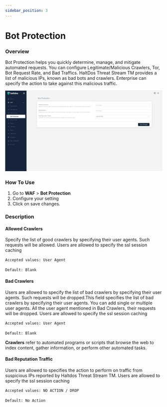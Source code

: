```yaml
---
sidebar_position: 3
---
```

# Bot Protection

### Overview
Bot Protection helps you quickly determine, manage, and mitigate automated requests. You can configure Legitimate/Malicious Crawlers, Tor, Bot Request Rate, and Bad Traffics. HaltDos Threat Stream TM provides a list of malicious IPs, known as bad bots and crawlers. Enterprise can specify the action to take against this malicious traffic.

![Bot Protection](/img/ce-waf/docs/bot_protection.png)

### How To Use

1. Go to **WAF** > **Bot Protection**
2. Configure your setting
3. Click on save changes.

### Description

#### Allowed Crawlers
Specify the list of good crawlers by specifying their user agents. Such requests will be allowed.
Users are allowed to specify the ssl session caching

    Accepted values: User Agent 

    Default: Blank  

#### Bad Crawlers
Users are allowed to specify the list of bad crawlers by specifying their user agents. Such requests will be dropped.This field specifies the list of bad crawlers by specifying their user agents. You can add single or multiple user agents. All the user agent mentioned in Bad Crawlers, their requests will be dropped.
Users are allowed to specify the ssl session caching

    Accepted values: User Agent 

    Default: Blank  

 **Crawlers** refer to automated programs or scripts that browse the web to index content, gather information, or perform other automated tasks. 

#### Bad Reputation Traffic
Users are allowed to specifies the action to perform on traffic from suspicious IPs reported by Haltdos Threat Stream TM.
Users are allowed to specify the ssl session caching

    Accepted values: NO ACTION / DROP

    Default: No Action  

